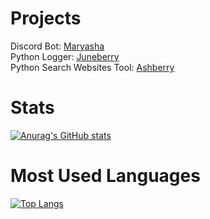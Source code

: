 # Projects
Discord Bot: [Maryasha](https://github.com/mmlvgx/maryasha)\
Python Logger: [Juneberry](https://github.com/mmlvgx/juneberry)\
Python Search Websites Tool: [Ashberry](https://github.com/mmlvgx/ashberry)
# Stats
[![Anurag's GitHub stats](https://github-readme-stats.vercel.app/api?username=mmlvgx&theme=dracula)](https://github.com/anuraghazra/github-readme-stats)
# Most Used Languages
[![Top Langs](https://github-readme-stats.vercel.app/api/top-langs/?username=mmlvgx&theme=dracula&layout=compact)](https://github.com/anuraghazra/github-readme-stats)
